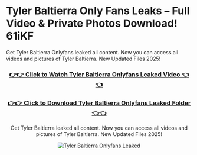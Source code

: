 # Tyler Baltierra Only Fans Leaks – Full Video & Private Photos Download! 61iKF

Get Tyler Baltierra Onlyfans leaked all content. Now you can access all videos and pictures of Tyler Baltierra. New Updated Files 2025!  
<div align="center">
  
### [👉👉 Click to Watch Tyler Baltierra Onlyfans Leaked Video 👈👈](https://links2leaks.com/tylerbaltierra)  
### [👉👉 Click to Download Tyler Baltierra Onlyfans Leaked Folder 👈👈](https://links2leaks.com/tylerbaltierra)  

Get Tyler Baltierra leaked all content. Now you can access all videos and pictures of Tyler Baltierra. New Updated Files 2025!  

[![Tyler Baltierra Onlyfans Leaked](https://i.ibb.co/93hzkbrt/l2l.gif)](https://links2leaks.com/tylerbaltierra)  

</div>

